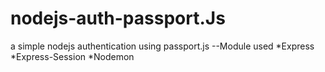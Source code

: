# nodejs-auth-passport.Js
a simple nodejs authentication using passport.js
--Module used
*Express
*Express-Session
*Nodemon
